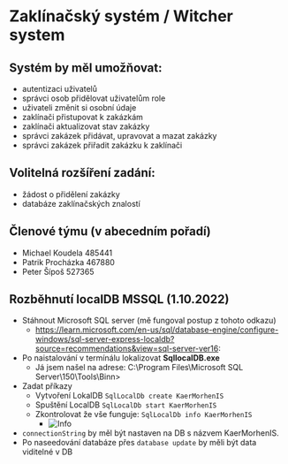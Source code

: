 # Zaklínačský systém / Witcher system

## Systém by měl umožňovat:
- autentizaci uživatelů
- správci osob přidělovat uživatelům role
- uživateli změnit si osobní údaje
- zaklínači přistupovat k zakázkám
- zaklínači aktualizovat stav zakázky
- správci zakázek přidávat, upravovat a mazat zakázky
- správci zakázek přiřadit zakázku k zaklínači

## Volitelná rozšíření zadání:
- žádost o přidělení zakázky
- databáze zaklínačských znalostí

## Členové týmu (v abecedním pořadí)
- Michael Koudela 485441
- Patrik Procházka 467880
- Peter Šípoš 527365

## Rozběhnutí localDB MSSQL (1.10.2022)

* Stáhnout Microsoft SQL server (mě fungoval postup z tohoto odkazu)
  * https://learn.microsoft.com/en-us/sql/database-engine/configure-windows/sql-server-express-localdb?source=recommendations&view=sql-server-ver16:
* Po naistalování v termínálu lokalizovat **SqllocalDB.exe**
  * Já jsem  našel na adrese: C:\Program Files\Microsoft SQL Server\150\Tools\Binn>
* Zadat příkazy 
  * Vytvoření LokalDB `SqlLocalDb create KaerMorhenIS`
  * Spuštění LocalDB `SqlLocalDb start KaerMorhenIS`
  * Zkontrolovat že vše funguje: `SqlLocalDb info KaerMorhenIS`
    * ![Info](img.png)
* `connectionString` by měl být nastaven na DB s názvem KaerMorhenIS.
* Po naseedování databáze přes `database update` by měli být data viditelné v DB
